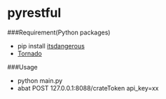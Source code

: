 # pyrestful

###Requirement(Python packages)

  * pip install [itsdangerous](http://pythonhosted.org/itsdangerous/)
  * [Tornado](http://www.tornadoweb.cn/)
  
  
###Usage

  * python main.py
  * abat POST 127.0.0.1:8088/crateToken api_key=xx 
